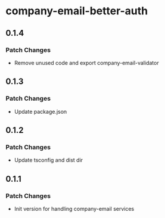 # company-email-better-auth

## 0.1.4

### Patch Changes

- Remove unused code and export company-email-validator

## 0.1.3

### Patch Changes

- Update package.json

## 0.1.2

### Patch Changes

- Update tsconfig and dist dir

## 0.1.1

### Patch Changes

- Init version for handling company-email services

